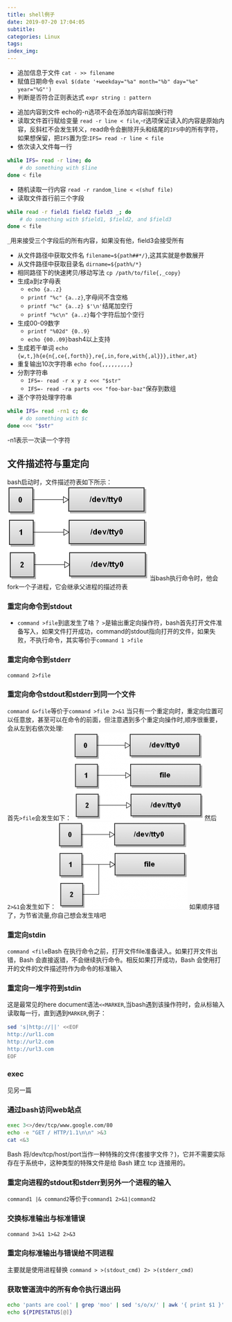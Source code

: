 ```yaml
---
title: shell例子
date: 2019-07-20 17:04:05
subtitle:
categories: Linux
tags:
index_img:
---
```

* 追加信息于文件
`cat - >> filename`
* 赋值日期命令
`eval $(date '+weekday="%a" month="%b" day="%e" year="%G"')`
* 判断是否符合正则表达式
`expr string : pattern`
- 追加内容到文件
echo的-n选项不会在添加内容前加换行符
- 读取文件首行赋给变量
`read -r line < file`,-r选项保证读入的内容是原始内容，反斜杠不会发生转义，read命令会删除开头和结尾的`IFS`中的所有字符，如果想保留，把`IFS`置为空:`IFS= read -r line < file`
- 依次读入文件每一行
```bash
while IFS= read -r line; do
    # do something with $line
done < file
```
- 随机读取一行内容
`read -r random_line < <(shuf file)`
- 读取文件首行前三个字段
```bash
while read -r field1 field2 field3 _; do
    # do something with $field1, $field2, and $field3
done < file
```
`_`用来接受三个字段后的所有内容，如果没有他，field3会接受所有
- 从文件路径中获取文件名
`filename=${path##*/}`,这其实就是参数展开
- 从文件路径中获取目录名
`dirname=${path%/*}`
- 相同路径下的快速拷贝/移动写法
`cp /path/to/file{,_copy}`
- 生成a到z字母表
  - `echo {a..z}`
  - `printf "%c" {a..z}`,字母间不含空格
  - `printf "%c" {a..z} $'\n'`结尾加空行
  - `printf "%c\n" {a..z}`每个字符后加个空行
- 生成00-09数字
  - `printf "%02d" {0..9}`
  - `echo {00..09}`bash4以上支持
- 生成若干单词
`echo {w,t,}h{e{n{,ce{,forth}},re{,in,fore,with{,al}}},ither,at}`
- 重复输出10次字符串
`echo foo{,,,,,,,,,}`
- 分割字符串
  - `IFS=- read -r x y z <<< "$str"`
  - `IFS=- read -ra parts <<< "foo-bar-baz"`保存到数组
- 逐个字符处理字符串
```bash
while IFS= read -rn1 c; do
    # do something with $c
done <<< "$str"
```
-n1表示一次读一个字符
## 文件描述符与重定向
bash启动时，文件描述符表如下所示：
![](/img/file_descriptor.png)
当bash执行命令时，他会fork一个子进程，它会继承父进程的描述符表
### 重定向命令到stdout
- `command >file`到底发生了啥？
`>`是输出重定向操作符，bash首先打开文件准备写入，如果文件打开成功，command的stdout指向打开的文件，如果失败，不执行命令，其实等价于`command 1 >file`
### 重定向命令到stderr
`command 2>file`
### 重定向命令stdout和stderr到同一个文件
`command &>file`等价于`command >file 2>&1`
当只有一个重定向时，重定向位置可以任意放，甚至可以在命令的前面，但注意遇到多个重定向操作时,顺序很重要，会从左到右依次处理:  
首先`>file`会发生如下：
![](/img/file_descriptor1.png)
然后`2>&1`会发生如下：
![](/img/file_descriptor2.png)
如果顺序错了，为节省流量,你自己想会发生啥吧
### 重定向stdin
`command <file`Bash 在执行命令之前，打开文件file准备读入。如果打开文件出错，Bash 会直接返错，不会继续执行命令。相反如果打开成功，Bash 会使用打开的文件的文件描述符作为命令的标准输入
### 重定向一堆字符到stdin
这是最常见的here document语法`<<MARKER`,当bash遇到该操作符时，会从标输入读取每一行，直到遇到`MARKER`,例子：
```bash
sed 's|http://||' <<EOF
http://url1.com
http://url2.com
http://url3.com
EOF
```
### exec
见另一篇
### 通过bash访问web站点
```bash
exec 3<>/dev/tcp/www.google.com/80
echo -e "GET / HTTP/1.1\n\n" >&3
cat <&3
```
Bash 将/dev/tcp/host/port当作一种特殊的文件(套接字文件？)，它并不需要实际存在于系统中，这种类型的特殊文件是给 Bash 建立 tcp 连接用的。
### 重定向进程的stdout和stderr到另外一个进程的输入
`command1 |& command2`等价于`command1 2>&1|command2`
### 交换标准输出与标准错误
`command 3>&1 1>&2 2>&3`
### 重定向标准输出与错误给不同进程
主要就是使用进程替换
`command > >(stdout_cmd) 2> >(stderr_cmd)`
### 获取管道流中的所有命令执行退出码
```bash
echo 'pants are cool' | grep 'moo' | sed 's/o/x/' | awk '{ print $1 }'
echo ${PIPESTATUS[@]}
```
